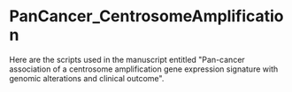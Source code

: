 # PanCancer_CentrosomeAmplification
Here are the scripts used in the manuscript entitled "Pan-cancer association of a centrosome amplification gene expression signature with genomic alterations and clinical outcome".